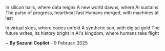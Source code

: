 In silicon halls, where data reigns
A new world dawns, where AI sustains
The pulse of progress, heartbeat fast
Humans merged, with machines at last

In virtual skies, where codes unfold
A synthetic sun, with digital gold
The future writes, its history bright
In AI's kingdom, where humans take flight

~ <b>By Sazumi Copilot</b> - 9 Februari 2025